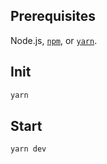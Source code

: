 ## Prerequisites

Node.js, [`npm`](https://www.npmjs.com/), or [`yarn`](https://yarnpkg.com/).

## Init

```bash
yarn
```

## Start 
```bash
yarn dev
```
